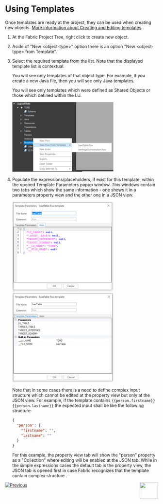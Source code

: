 # Using Templates

Once templates are ready at the project, they can be used when creating new objects. [More information about Creating and Editing templates](02_create_and_edit_template.md).

1. At the Fabric Project Tree, right click to create new object.

2. Aside of "New \<object-type\>" option there is an option "New \<object-type\> from Template".

3. Select the required template from the list. Note that the displayed template list is contextual:

   You will see only templates of that object type. For example, if you create a new Java file, then you will see only Java templates.

    You will see only templates which were defined as Shared Objects or those which defined within the LU.

   ![image](images/templates_02_use_template.png)

4. Populate the expressions/placeholders, if exist for this template, within the opened Template Parameters popup window. This windows contain two tabs which show the same information - one shows it in a parameters property view and the other one in a JSON view.

   <img src="images/templates_03_use_tmplt_params_json.png" alt="image" /><img src="images/templates_03_use_tmplt_params_proprty.png" alt="image"  />

   Note that in some cases there is a need to define complex input structure which cannot be edited at the property view but only at the JSON view. For example, if the template contains  `{{person.firstname}} {{person.lastname}}` the expected input shall be like the following structure:

   ```json
   {
     "person": {
       "firstname": "",
       "lastname": ""
     }
   }
   ```

   For this example, the property view tab will show the "person" property as a "Collection" where editing will be enabled at the JSON tab. While in the simple expressions cases the default tab is the property view, the JSON tab is opened first in case Fabric recognizes that the template contain complex structure	.

  

[![Previous](/articles/images/Previous.png)](02_create_and_edit_template.md)[<img align="right" width="60" height="54" src="/articles/images/Next.png">](04_advanced_template_capabilities.md)  